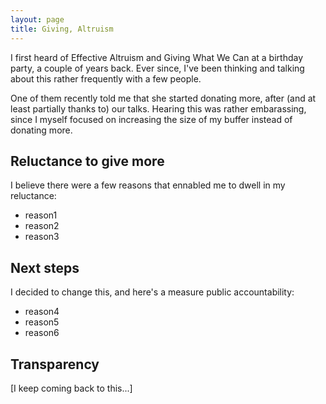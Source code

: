 ```yaml
---
layout: page
title: Giving, Altruism 
---
```


I first heard of Effective Altruism and Giving What We Can at a birthday party, a couple of years back.
Ever since, I've been thinking and talking about this rather frequently with a few people.

One of them recently told me that she started donating more, after (and at least partially thanks to) our talks.
Hearing this was rather embarassing, since I myself focused on increasing the size of my buffer instead of donating more.

## Reluctance to give more

I believe there were a few reasons that ennabled me to dwell in my reluctance:

- reason1
- reason2
- reason3

## Next steps

I decided to change this, and here's a measure public accountability:

- reason4
- reason5
- reason6

## Transparency

[I keep coming back to this...]
